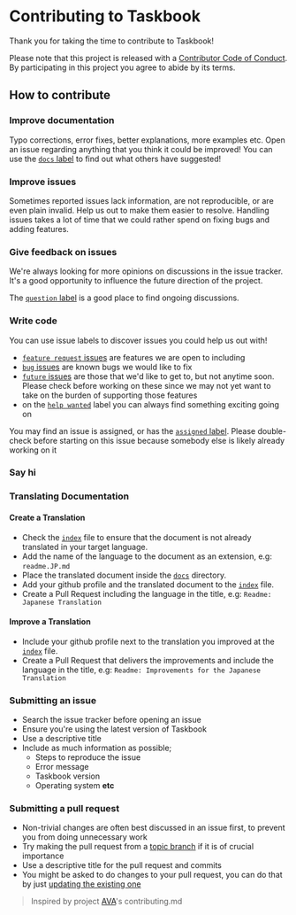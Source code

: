 # Contributing to Taskbook

Thank you for taking the time to contribute to Taskbook!

Please note that this project is released with a [Contributor Code of
Conduct](code-of-conduct.md). By participating in this project you agree to
abide by its terms.

## How to contribute

### Improve documentation

Typo corrections, error fixes, better explanations, more examples etc. Open an
issue regarding anything that you think it could be improved! You can use the
[`docs` label](https://github.com/klaussinani/taskbook/labels/docs) to find out
what others have suggested!

### Improve issues

Sometimes reported issues lack information, are not reproducible, or are even
plain invalid. Help us out to make them easier to resolve. Handling issues takes
a lot of time that we could rather spend on fixing bugs and adding features.

### Give feedback on issues

We're always looking for more opinions on discussions in the issue tracker. It's
a good opportunity to influence the future direction of the project.

The [`question` label](https://github.com/klaussinani/taskbook/labels/question) is a good place to find ongoing discussions.

### Write code

You can use issue labels to discover issues you could help us out with!

- [`feature request` issues](https://github.com/klaussinani/taskbook/labels/feature%20request) are features we are open to including
- [`bug` issues](https://github.com/klaussinani/taskbook/labels/bug) are known bugs we would like to fix
- [`future` issues](https://github.com/klaussinani/taskbook/labels/future) are those that we'd like to get to, but not anytime soon. Please check before working on these since we may not yet want to take on the burden of supporting those features
- on the [`help wanted`](https://github.com/klaussinani/taskbook/labels/help%20wanted) label you can always find something exciting going on

You may find an issue is assigned, or has the [`assigned` label](https://github.com/klaussinani/taskbook/labels/assigned). Please double-check before starting on this issue because somebody else is likely already working on it

### Say hi


### Translating Documentation

#### Create a Translation

- Check the [`index`](https://github.com/klaussinani/taskbook/tree/master/docs/readme.md) file to ensure that the document is not already translated in your target language.
- Add the name of the language to the document as an extension, e.g: `readme.JP.md`
- Place the translated document inside the [`docs`](https://github.com/klaussinani/taskbook/tree/master/docs) directory.
- Add your github profile and the translated document to the [`index`](https://github.com/klaussinani/taskbook/tree/master/docs/readme.md) file.
- Create a Pull Request including the language in the title, e.g: `Readme: Japanese Translation`

#### Improve a Translation

- Include your github profile next to the translation you improved at the [`index`](https://github.com/klaussinani/taskbook/tree/master/docs/readme.md) file.
- Create a Pull Request that delivers the improvements and include the language in the title, e.g: `Readme: Improvements for the Japanese Translation`

### Submitting an issue

- Search the issue tracker before opening an issue
- Ensure you're using the latest version of Taskbook
- Use a descriptive title
- Include as much information as possible;
  - Steps to reproduce the issue
  - Error message
  - Taskbook version
  - Operating system **etc**

### Submitting a pull request

- Non-trivial changes are often best discussed in an issue first, to prevent you from doing unnecessary work
- Try making the pull request from a [topic branch](https://github.com/dchelimsky/rspec/wiki/Topic-Branches) if it is of crucial importance
- Use a descriptive title for the pull request and commits
- You might be asked to do changes to your pull request, you can do that by just [updating the existing one](https://github.com/RichardLitt/docs/blob/master/amending-a-commit-guide.md)

> Inspired by project [AVA](https://github.com/avajs/ava/blob/master/contributing.md)'s contributing.md
